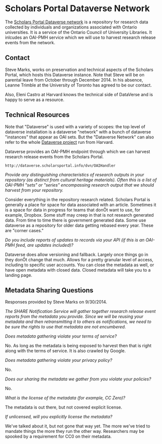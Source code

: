 Scholars Portal Dataverse Network
====

The [Scholars Portal Dataverse network](http://dataverse.scholarsportal.info/dvn/) is a repository for research data collected by individuals and organizations associated with Ontario universities. It is a service of the Ontario Council of University Libraries. It inlcudes an OAI-PMH service which we will use to harvest research release events from the network.

Contact
----

Steve Marks, works on preservation and technical aspects of the Scholars Portal, which hosts this Dataverse instance. Note that Steve will be on parental leave from October through December 2014. In his absence, Leanne Trimble at the University of Toronto has agreed to be our contact. 

Also, Eleni Castro at Harvard knows the technical side of DataVerse and is happy to serve as a resource.

Technical Resources
----

Note that "Dataverse" is used with a variety of scopes: the top level of dataverse installation is a dataverse "network" with a bunch of dataverse "instances" that appear as OAI sets. But the "Dataverse Network" can also refer to the whole [Dataverse project](http://thedata.org) run from Harvard.

Dataverse provides an OAI-PMH endpoint through which we can harvest research release events from the Scholars Portal. 

    http://dataverse.scholarsportal.info/dvn/OAIHandler

_Provide any distinguishing characteristics of research outputs in your repository (as distinct from cultural heritage materials). Often this is a list of OAI-PMH "sets" or "series" encompassing research output that we should harvest from your repository._

Consider everything in the repository research related. Scholars Portal is generally a place for space for data associated with an article. Sometimes it is a space for data in progress for teams that donÕt want to use, for example, Dropbox. Some stuff may creep in that is not research generated data. From time to time there is government generated data. Some use dataverse as a repository for older data getting rebased every year. These are "corner cases."

_Do you include reports of updates to records via your API (if this is an OAI-PMH feed, are updates included)?_

Dataverse does allow versioning and fallback. Largely once things go in they donÕt change that much. Allows for a pretty granular level of access, including to specific user accounts. You can close the metadata as well, or have open metadata with closed data. Closed metadata will take you to a landing page.

Metadata Sharing Questions
----

Responses provided by Steve Marks on 9/30/2014.

_The SHARE Notification Service will gather together research release event reports from the metadata you provide. Since we will be reusing your metadata and then retransmitting it to others as notifications, we need to be sure the rights to use that metadata are not encumbered._

_Does metadata gathering violate your terms of service?_

No. As long as the metadata is being exposed to harvest then that is right along with the terms of service. It is also crawled by Google.

_Does metadata gathering violate your privacy policy?_

No.

_Does our sharing the metadata we gather from you violate your policies?_

No.

_What is the license of the metadata (for example, CC Zero)?_

The metadata is out there, but not covered explicit license.

_If unlicensed, will you explicitly license the metadata?_

We've talked about it, but not gone that way yet. The more we've tried to mandate things the more they run the other way. Researchers may be spooked by a requirement for CC0 on their metadata.
